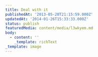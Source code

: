 ```yaml
---
title: Deal with it
publishedAt: '2013-05-28T21:15:59.000Z'
updatedAt: '2014-01-26T15:33:33.000Z'
status: publish
featuredMedia: content/media/l3wkyem.md
body:
  - content: ''
    _template: richText
_template: image
---
```


